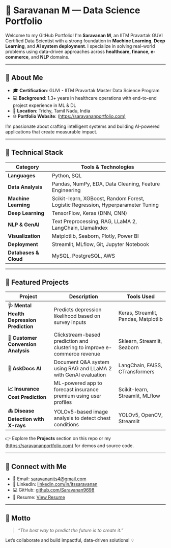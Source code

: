 # 🚀 Saravanan M — Data Science Portfolio

Welcome to my GitHub Portfolio! I'm **Saravanan M**, an IITM Pravartak GUVI Certified Data Scientist with a strong foundation in **Machine Learning**, **Deep Learning**, and **AI system deployment**. I specialize in solving real-world problems using data-driven approaches across **healthcare, finance, e-commerce**, and **NLP** domains.

---

## 💼 About Me

- 🎓 **Certification**: GUVI - IITM Pravartak Master Data Science Program  
- 💻 **Background**: 1.3+ years in healthcare operations with end-to-end project experience in ML & DL  
- 📍 **Location**: Trichy, Tamil Nadu, India  
- 🌐 **Portfolio Website**: ([https://saravananportfolio.com)](https://saravanan9698.github.io/Saravanan.Github.io/)

I’m passionate about crafting intelligent systems and building AI-powered applications that create measurable impact.

---

## 🧠 Technical Stack

| Category               | Tools & Technologies                                                                 |
|------------------------|--------------------------------------------------------------------------------------|
| **Languages**          | Python, SQL                                                                         |
| **Data Analysis**      | Pandas, NumPy, EDA, Data Cleaning, Feature Engineering                              |
| **Machine Learning**   | Scikit-learn, XGBoost, Random Forest, Logistic Regression, Hyperparameter Tuning    |
| **Deep Learning**      | TensorFlow, Keras (DNN, CNN)                                                         |
| **NLP & GenAI**        | Text Preprocessing, RAG, LLaMA 2, LangChain, LlamaIndex                              |
| **Visualization**      | Matplotlib, Seaborn, Plotly, Power BI                                               |
| **Deployment**         | Streamlit, MLflow, Git, Jupyter Notebook                                            |
| **Databases & Cloud**  | MySQL, PostgreSQL, AWS                                                               |

---

## 📂 Featured Projects

| Project | Description | Tools Used |
|--------|-------------|------------|
| **🩺 Mental Health Depression Prediction** | Predicts depression likelihood based on survey inputs | Keras, Streamlit, Pandas, Matplotlib |
| **🛒 Customer Conversion Analysis** | Clickstream-based prediction and clustering to improve e-commerce revenue | Sklearn, Streamlit, Seaborn |
| **🧾 AskDocs AI** | Document Q&A system using RAG and LLaMA 2 with GenAI evaluation | LangChain, FAISS, CTransformers |
| **📈 Insurance Cost Prediction** | ML-powered app to forecast insurance premium using user profiles | Scikit-learn, Streamlit, MLflow |
| **🫁 Disease Detection with X-rays** | YOLOv5-based image analysis to detect chest conditions | YOLOv5, OpenCV, Streamlit |

👉 Explore the **Projects** section on this repo or my ([https://saravananportfolio.com)](https://saravanan9698.github.io/Saravanan.Github.io/) for demos and source code.

---

## 🔗 Connect with Me

- 📧 Email: [saravananits4@gmail.com](mailto:saravananits4@gmail.com)
- 💼 LinkedIn: [linkedin.com/in/itssaravanan](https://www.linkedin.com/in/itssaravanan)
- 💻 GitHub: [github.com/Saravanan9698](https://github.com/Saravanan9698)
- 📄 Resume: [View Resume](https://drive.google.com/file/d/180R1gl6cdGLdMzjgUYWEwN3RbaoXti0f/view?usp=sharing)

---

## 🧠 Motto

> *“The best way to predict the future is to create it.”*

Let’s collaborate and build impactful, data-driven solutions! 💡

